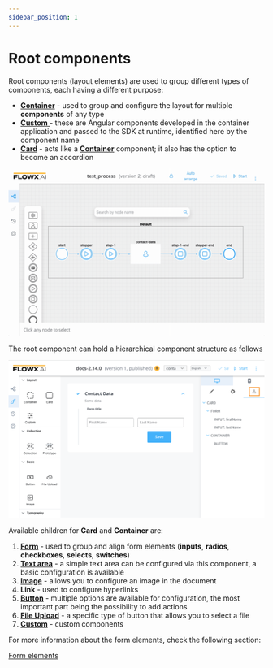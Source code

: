 ```yaml
---
sidebar_position: 1
---
```


# Root components

Root components (layout elements) are used to group different types of components, each having a different purpose:

* [**Container**](container.md) - used to group and configure the layout for multiple **components** of any type
* [**Custom** ](custom.md)- these are Angular components developed in the container application and passed to the SDK at runtime, identified here by the component name
* [**Card**](card.md) - acts like a [**Container**](container.md) component; it also has the option to become an accordion 

![](../../img/root_components.gif)

The root component can hold a hierarchical component structure as follows

![](../../img/root_components_structure.png)

Available children for **Card** and **Container** are:

1. [**Form**](../form-elements/) - used to group and align form elements (**inputs**, **radios**, **checkboxes**, **selects**, **switches**)
2. [**Text area**](../form-elements/text-area.md) - a simple text area can be configured via this component, a basic configuration is available 
3. [**Image**](../image.md) - allows you to configure an image in the document
5. **Link** - used to configure hyperlinks 
6. [**Button**](../buttons.md) - multiple options are available for configuration, the most important part being the possibility to add actions
7. [**File Upload**](../buttons.md) - a specific type of button that allows you to select a file
8. [**Custom**](custom.md) - custom components

For more information about the form elements, check the following section:

[Form elements](../form-elements/form-elements.md)
